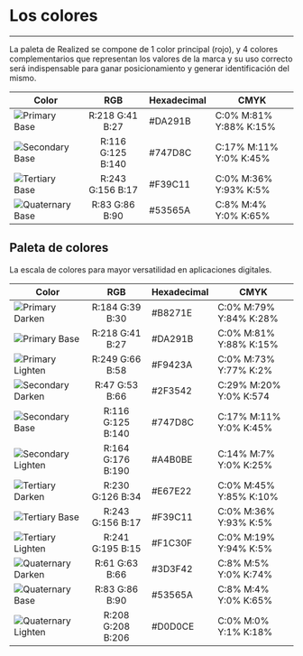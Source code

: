 # Los colores
---

La paleta de Realized se compone de 1 color principal (rojo), y 4 colores complementarios que representan los valores de la marca y su uso correcto será indispensable para ganar posicionamiento y generar identificación del mismo.

| Color     | RGB           | Hexadecimal        | CMYK        |
| ----------|:-------------:| -------------------| ------------|
| ![Primary Base](http://thonet.realized.es/doc/img/brand/primary-base.svg "Primary Base")          | R:218 G:41 B:27   | #DA291B | C:0% M:81% Y:88% K:15%  |
| ![Secondary Base](http://thonet.realized.es/doc/img/brand/secondary-base.svg "Secondary Base")    | R:116 G:125 B:140 | #747D8C | C:17% M:11% Y:0% K:45%  |
| ![Tertiary Base](http://thonet.realized.es/doc/img/brand/tertiary-base.svg "Tertiary Base")       | R:243 G:156 B:17  | #F39C11 | C:0% M:36% Y:93% K:5%   |
| ![Quaternary Base](http://thonet.realized.es/doc/img/brand/quaternary-base.svg "Quaternary Base") | R:83 G:86 B:90    | #53565A | C:8% M:4% Y:0% K:65%    |

## Paleta de colores

La escala de colores para mayor versatilidad en aplicaciones digitales.

| Color     | RGB           | Hexadecimal        | CMYK        |
| ----------|:-------------:| -------------------| ------------|
| ![Primary Darken](http://thonet.realized.es/doc/img/brand/primary-darken.svg "Primary Darken")              | R:184 G:39 B:30   | #B8271E | C:0% M:79% Y:84% K:28%  |
| ![Primary Base](http://thonet.realized.es/doc/img/brand/primary-base.svg "Primary Base")                    | R:218 G:41 B:27   | #DA291B | C:0% M:81% Y:88% K:15%  |
| ![Primary Lighten](http://thonet.realized.es/doc/img/brand/primary-lighten.svg "Primary Lighten")           | R:249 G:66 B:58   | #F9423A | C:0% M:73% Y:77% K:2%   |
| ![Secondary Darken](http://thonet.realized.es/doc/img/brand/secondary-darken.svg "Secondary Darken")        | R:47 G:53 B:66    | #2F3542 | C:29% M:20% Y:0% K:574  |
| ![Secondary Base](http://thonet.realized.es/doc/img/brand/secondary-base.svg "Secondary Base")              | R:116 G:125 B:140 | #747D8C | C:17% M:11% Y:0% K:45%  |
| ![Secondary Lighten](http://thonet.realized.es/doc/img/brand/secondary-lighten.svg "Secondary Lighten")     | R:164 G:176 B:190 | #A4B0BE | C:14% M:7% Y:0% K:25%   |
| ![Tertiary Darken](http://thonet.realized.es/doc/img/brand/tertiary-darken.svg "Tertiary Darken")           | R:230 G:126 B:34  | #E67E22 | C:0% M:45% Y:85% K:10%  |
| ![Tertiary Base](http://thonet.realized.es/doc/img/brand/tertiary-base.svg "Tertiary Base")                 | R:243 G:156 B:17  | #F39C11 | C:0% M:36% Y:93% K:5%   |
| ![Tertiary Lighten](http://thonet.realized.es/doc/img/brand/tertiary-lighten.svg "Tertiary Lighten")        | R:241 G:195 B:15  | #F1C30F | C:0% M:19% Y:94% K:5%   |
| ![Quaternary Darken](http://thonet.realized.es/doc/img/brand/quaternary-darken.svg "Quaternary Darken")     | R:61 G:63 B:66    | #3D3F42 | C:8% M:5% Y:0% K:74%    |
| ![Quaternary Base](http://thonet.realized.es/doc/img/brand/quaternary-base.svg "Quaternary Base")           | R:83 G:86 B:90    | #53565A | C:8% M:4% Y:0% K:65%    |
| ![Quaternary Lighten](http://thonet.realized.es/doc/img/brand/quaternary-lighten.svg "Quaternary Lighten")  | R:208 G:208 B:206 | #D0D0CE | C:0% M:0% Y:1% K:18%    |

